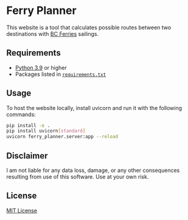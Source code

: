 # Ferry Planner

This website is a tool that calculates possible routes between two destinations with [BC Ferries](https://bcferries.com) sailings.

## Requirements

- [Python 3.9](https://www.python.org/downloads/) or higher
- Packages listed in [`requirements.txt`](requirements.txt)

## Usage

To host the website locally, install uvicorn and run it with the following commands:

```bash
pip install -e .
pip install uvicorn[standard]
uvicorn ferry_planner.server:app --reload
```

## Disclaimer

I am not liable for any data loss, damage, or any other consequences resulting from use of this software. Use at your own risk.

## License

[MIT License](license.txt)
